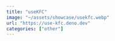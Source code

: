 ```yaml
---
title: "useKFC"
image: "~/assets/showcase/usekfc.webp"
url: "https://use-kfc.deno.dev"
categories: ["other"]
---
```

